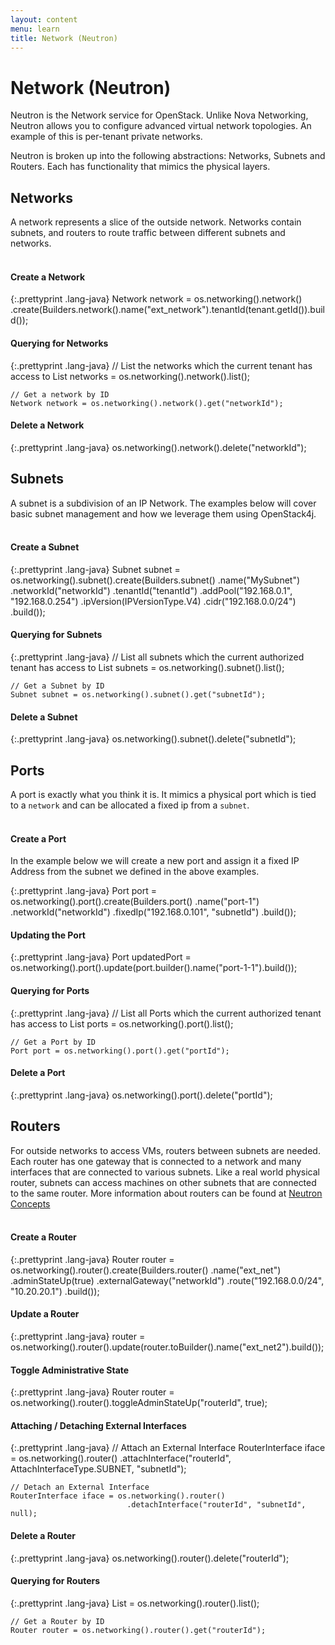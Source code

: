 ```yaml
---
layout: content
menu: learn
title: Network (Neutron)
---
```


# Network (Neutron)

Neutron is the Network service for OpenStack. Unlike Nova Networking, Neutron allows you to configure advanced virtual network topologies. An example of this is per-tenant private networks.  

Neutron is broken up into the following abstractions: Networks, Subnets and Routers.   Each has functionality that mimics the physical layers.

## Networks

A network represents a slice of the outside network.  Networks contain subnets, and routers to route traffic between different subnets and networks.
<br>
<br>

#### Create a Network

{:.prettyprint .lang-java}
	Network network = os.networking().network()
	                    .create(Builders.network().name("ext_network").tenantId(tenant.getId()).build());

#### Querying for Networks

{:.prettyprint .lang-java}
	// List the networks which the current tenant has access to
	List<Network> networks = os.networking().network().list();
		
	// Get a network by ID
	Network network = os.networking().network().get("networkId");

#### Delete a Network

{:.prettyprint .lang-java}
	os.networking().network().delete("networkId");


## Subnets

A subnet is a subdivision of an IP Network. The examples below will cover basic subnet management and how we leverage them using OpenStack4j.
<br>
<br>

#### Create a Subnet

{:.prettyprint .lang-java}
	Subnet subnet = os.networking().subnet().create(Builders.subnet()
	                  .name("MySubnet")
	                  .networkId("networkId")
	                  .tenantId("tenantId")
	                  .addPool("192.168.0.1", "192.168.0.254")
	                  .ipVersion(IPVersionType.V4)
	                  .cidr("192.168.0.0/24")
	                  .build());

#### Querying for Subnets

{:.prettyprint .lang-java}
	// List all subnets which the current authorized tenant has access to
	List<Subnet> subnets = os.networking().subnet().list();

	// Get a Subnet by ID
	Subnet subnet = os.networking().subnet().get("subnetId");
	
#### Delete a Subnet

{:.prettyprint .lang-java}
	os.networking().subnet().delete("subnetId");

## Ports

A port is exactly what you think it is.  It mimics a physical port which is tied to a `network` and can be allocated a fixed ip from a `subnet`.
<br>
<br>

#### Create a Port

In the example below we will create a new port and assign it a fixed IP Address from  the subnet we defined in the above examples.

{:.prettyprint .lang-java}
	Port port = os.networking().port().create(Builders.port()
	              .name("port-1")
	              .networkId("networkId")
	              .fixedIp("192.168.0.101", "subnetId")
	              .build());

#### Updating the Port

{:.prettyprint .lang-java}
	Port updatedPort = os.networking().port().update(port.builder().name("port-1-1").build());
	

#### Querying for Ports

{:.prettyprint .lang-java}
	// List all Ports which the current authorized tenant has access to
	List<Port> ports = os.networking().port().list();

	// Get a Port by ID
	Port port = os.networking().port().get("portId");
	
#### Delete a Port

{:.prettyprint .lang-java}
	os.networking().port().delete("portId");
	
## Routers

For outside networks to access VMs, routers between subnets are needed.  Each router has one gateway that is connected to a network and many interfaces that are connected to various subnets.  Like a real world physical router, subnets can access machines on other subnets that are connected to the same router.  More information about routers can be found at [Neutron Concepts](http://docs.openstack.org/havana/install-guide/install/apt/content/install-neutron.html)
<br>
<br>

#### Create a Router

{:.prettyprint .lang-java}
	Router router = os.networking().router().create(Builders.router()
	                  .name("ext_net")
	                  .adminStateUp(true)
	                  .externalGateway("networkId")
	                  .route("192.168.0.0/24", "10.20.20.1")
	                  .build());
	
#### Update a Router

{:.prettyprint .lang-java}
	router = os.networking().router().update(router.toBuilder().name("ext_net2").build());
	
#### Toggle Administrative State

{:.prettyprint .lang-java}
	Router router = os.networking().router().toggleAdminStateUp("routerId", true);
	
#### Attaching / Detaching External Interfaces

{:.prettyprint .lang-java}
	// Attach an External Interface
	RouterInterface iface = os.networking().router()
	                          .attachInterface("routerId", AttachInterfaceType.SUBNET, "subnetId");

	// Detach an External Interface
	RouterInterface iface = os.networking().router()
	                          .detachInterface("routerId", "subnetId", null);
	
#### Delete a Router

{:.prettyprint .lang-java}
	os.networking().router().delete("routerId");
	
#### Querying for Routers

{:.prettyprint .lang-java}
	List<Router> = os.networking().router().list();

	// Get a Router by ID
	Router router = os.networking().router().get("routerId");

